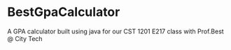 # BestGpaCalculator
A GPA calculator built using java for our CST 1201 E217 class with Prof.Best @ City Tech
